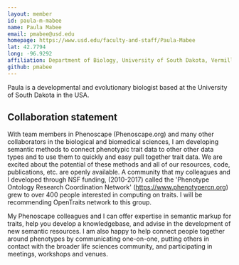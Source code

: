 ```yaml
---
layout: member
id: paula-m-mabee
name: Paula Mabee
email: pmabee@usd.edu
homepage: https://www.usd.edu/faculty-and-staff/Paula-Mabee
lat: 42.7794
long: -96.9292
affiliation: Department of Biology, University of South Dakota, Vermillion, SD 57069, USA 
github: pmabee
---
```


Paula is a developmental and evolutionary biologist based at the University of South Dakota in the USA. 

## Collaboration statement
With team members in Phenoscape (Phenoscape.org) and many other collaborators in the biological and biomedical sciences, I am developing semantic methods to connect phenotypic trait data to other other data types and to use them to quickly and easy pull together trait data.  We are excited about the potential of these methods and all of our resources, code, publications, etc. are openly available.  A community that my colleagues and I developed through NSF funding, (2010-2017) called the 'Phenotype Ontology Research Coordination Network' (https://www.phenotypercn.org) grew to over 400 people interested in computing on traits.  I will be recommending OpenTraits network to this group.  

My Phenoscape colleagues and I can offer expertise in semantic markup for traits, help you develop a knowledgebase, and advise in the development of new semantic resources.  I am also happy to help connect people together around phenotypes by communicating one-on-one, putting others in contact with the broader life sciences community, and participating in meetings, workshops and venues.
